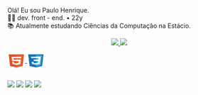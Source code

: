 Olá! Eu sou Paulo Henrique.<br>
👨‍💻 dev. front - end. • 22y<br>
📚 Atualmente estudando Ciências da Computação na Estácio.

<div align="center">
  <a href="https://github.com/altherfx">
  <img height="218em" src="https://github-readme-stats.vercel.app/api?username=altherfx&show_icons=false&theme=dark&include_all_commits=true&count_private=true"/>
  <img height="142em" src="https://github-readme-stats.vercel.app/api/top-langs/?username=altherfx&layout=compact&langs_count=7&theme=dark"/>
</div>
  <!--Linguagens de Programação-->
<div style="display: inline_block"><br>
  <img align="center" alt="Rafa-HTML" height="30" width="40" src="https://raw.githubusercontent.com/devicons/devicon/master/icons/html5/html5-original.svg">
  <img align="center" alt="Rafa-CSS" height="30" width="40" src="https://raw.githubusercontent.com/devicons/devicon/master/icons/css3/css3-original.svg">
  <!--<img align="center" alt="Paulo-Js" height="30" width="40" src="https://raw.githubusercontent.com/devicons/devicon/master/icons/javascript/javascript-plain.svg">-->
</div>
  
  ##
<!--Redes Sociais-->
<div> 
  <a href="https://instagram.com/altherfx" target="_blank"><img src="https://img.shields.io/badge/-Instagram-%23E4405F?style=for-the-badge&logo=instagram&logoColor=white" target="_blank"></a>
   <a href="https://www.facebook.com/altherfx/" target="_blank"><img src="https://img.shields.io/badge/Facebook-1877F2?style=for-the-badge&logo=facebook&logoColor=white" target="_blank"></a>
  <a href = "mailto:paulohgjunior@gmail.com"><img src="https://img.shields.io/badge/-Gmail-%23333?style=for-the-badge&logo=gmail&logoColor=white" target="_blank"></a>
  <a href="https://www.linkedin.com/in/altherfx/" target="_blank"><img src="https://img.shields.io/badge/-LinkedIn-%230077B5?style=for-the-badge&logo=linkedin&logoColor=white" target="_blank"></a> 
 
</div>
